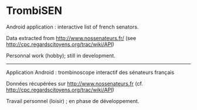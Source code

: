 # TrombiSEN

Android application : interactive list of french senators.

Data extracted from http://www.nossenateurs.fr/ (see http://cpc.regardscitoyens.org/trac/wiki/API)

Personnal work (hobby); still in development.

-------------------------------------------

Application Android : trombinoscope interactif des sénateurs français

Données récupérées sur http://www.nossenateurs.fr (cf. http://cpc.regardscitoyens.org/trac/wiki/API)

Travail personnel (loisir) ; en phase de développement.
